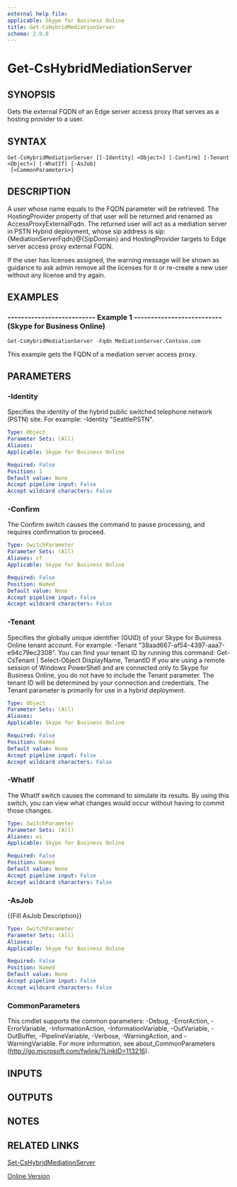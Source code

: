 ```yaml
---
external help file: 
applicable: Skype for Business Online
title: Get-CsHybridMediationServer
schema: 2.0.0
---
```


# Get-CsHybridMediationServer

## SYNOPSIS
Gets the external FQDN of an Edge server access proxy that serves as a hosting provider to a user.

## SYNTAX

```
Get-CsHybridMediationServer [[-Identity] <Object>] [-Confirm] [-Tenant <Object>] [-WhatIf] [-AsJob]
 [<CommonParameters>]
```

## DESCRIPTION
A user whose name equals to the FQDN parameter will be retrieved.
The HostingProvider property of that user will be returned and renamed as AccessProxyExternalFqdn.
The returned user will act as a mediation server in PSTN Hybrid deployment, whose sip address is sip:{MediationServerFqdn}@{SipDomain} and HostingProvider targets to Edge server access proxy external FQDN.

If the user has licenses assigned, the warning message will be shown as guidance to ask admin remove all the licenses for it or re-create a new user without any license and try again.

## EXAMPLES

### -------------------------- Example 1 -------------------------- (Skype for Business Online)
```
Get-CsHybridMediationServer -Fqdn MediationServer.Contoso.com
```

This example gets the FQDN of a mediation server access proxy.


## PARAMETERS

### -Identity
Specifies the identity of the hybrid public switched telephone network (PSTN) site.
For example: -Identity "SeattlePSTN".

```yaml
Type: Object
Parameter Sets: (All)
Aliases: 
Applicable: Skype for Business Online

Required: False
Position: 1
Default value: None
Accept pipeline input: False
Accept wildcard characters: False
```

### -Confirm
The Confirm switch causes the command to pause processing, and requires confirmation to proceed.

```yaml
Type: SwitchParameter
Parameter Sets: (All)
Aliases: cf
Applicable: Skype for Business Online

Required: False
Position: Named
Default value: None
Accept pipeline input: False
Accept wildcard characters: False
```

### -Tenant
Specifies the globally unique identifier (GUID) of your Skype for Business Online tenant account.
For example: -Tenant "38aad667-af54-4397-aaa7-e94c79ec2308".
You can find your tenant ID by running this command: Get-CsTenant | Select-Object DisplayName, TenantID If you are using a remote session of Windows PowerShell and are connected only to Skype for Business Online, you do not have to include the Tenant parameter.
The tenant ID will be determined by your connection and credentials.
The Tenant parameter is primarily for use in a hybrid deployment.

```yaml
Type: Object
Parameter Sets: (All)
Aliases: 
Applicable: Skype for Business Online

Required: False
Position: Named
Default value: None
Accept pipeline input: False
Accept wildcard characters: False
```

### -WhatIf
The WhatIf switch causes the command to simulate its results.
By using this switch, you can view what changes would occur without having to commit those changes.

```yaml
Type: SwitchParameter
Parameter Sets: (All)
Aliases: wi
Applicable: Skype for Business Online

Required: False
Position: Named
Default value: None
Accept pipeline input: False
Accept wildcard characters: False
```

### -AsJob
{{Fill AsJob Description}}

```yaml
Type: SwitchParameter
Parameter Sets: (All)
Aliases: 
Applicable: Skype for Business Online

Required: False
Position: Named
Default value: None
Accept pipeline input: False
Accept wildcard characters: False
```

### CommonParameters
This cmdlet supports the common parameters: -Debug, -ErrorAction, -ErrorVariable, -InformationAction, -InformationVariable, -OutVariable, -OutBuffer, -PipelineVariable, -Verbose, -WarningAction, and -WarningVariable. For more information, see about_CommonParameters (http://go.microsoft.com/fwlink/?LinkID=113216).

## INPUTS

## OUTPUTS

## NOTES

## RELATED LINKS

[Set-CsHybridMediationServer](Set-CsHybridMediationServer.md)

[Online Version](http://technet.microsoft.com/EN-US/library/ca9c1492-7716-47d7-99e9-bc8ddb096535(OCS.15).aspx)

